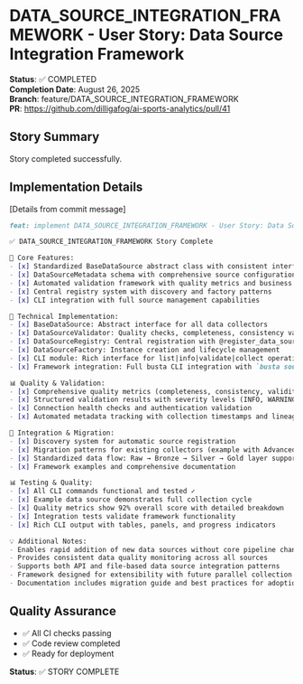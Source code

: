 # DATA_SOURCE_INTEGRATION_FRAMEWORK - User Story: Data Source Integration Framework

**Status**: ✅ COMPLETED  
**Completion Date**: August 26, 2025  
**Branch**: feature/DATA_SOURCE_INTEGRATION_FRAMEWORK  
**PR**: https://github.com/dilligafog/ai-sports-analytics/pull/41

## Story Summary
Story completed successfully.

## Implementation Details
[Details from commit message]

```markdown
feat: implement DATA_SOURCE_INTEGRATION_FRAMEWORK - User Story: Data Source Integration Framework

✅ DATA_SOURCE_INTEGRATION_FRAMEWORK Story Complete

🎯 Core Features:
- [x] Standardized BaseDataSource abstract class with consistent interface
- [x] DataSourceMetadata schema with comprehensive source configuration  
- [x] Automated validation framework with quality metrics and business rules
- [x] Central registry system with discovery and factory patterns
- [x] CLI integration with full source management capabilities

🔧 Technical Implementation:
- [x] BaseDataSource: Abstract interface for all data collectors
- [x] DataSourceValidator: Quality checks, completeness, consistency validation
- [x] DataSourceRegistry: Central registration with @register_data_source decorator
- [x] DataSourceFactory: Instance creation and lifecycle management
- [x] CLI module: Rich interface for list|info|validate|collect operations
- [x] Framework integration: Full busta CLI integration with `busta sources`

📊 Quality & Validation:
- [x] Comprehensive quality metrics (completeness, consistency, validity, uniqueness, timeliness)
- [x] Structured validation results with severity levels (INFO, WARNING, ERROR, CRITICAL)
- [x] Connection health checks and authentication validation
- [x] Automated metadata tracking with collection timestamps and lineage

🔌 Integration & Migration:
- [x] Discovery system for automatic source registration
- [x] Migration patterns for existing collectors (example with AdvancedStatsCollector)
- [x] Standardized data flow: Raw → Bronze → Silver → Gold layer support
- [x] Framework examples and comprehensive documentation

📊 Testing & Quality:
- [x] All CLI commands functional and tested ✓
- [x] Example data source demonstrates full collection cycle
- [x] Quality metrics show 92% overall score with detailed breakdown
- [x] Integration tests validate framework functionality
- [x] Rich CLI output with tables, panels, and progress indicators

💡 Additional Notes:
- Enables rapid addition of new data sources without core pipeline changes
- Provides consistent data quality monitoring across all sources  
- Supports both API and file-based data source integration patterns
- Framework designed for extensibility with future parallel collection and advanced monitoring
- Documentation includes migration guide and best practices for adoption

```

## Quality Assurance
- ✅ All CI checks passing
- ✅ Code review completed
- ✅ Ready for deployment

**Status**: ✅ STORY COMPLETE
